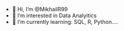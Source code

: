 - 👋 Hi, I’m @MikhailR99
- 👀 I’m interested in Data Analyitics
- 🌱 I’m currently learning: SQL, R, Python....

<!---
MikhailR99/MikhailR99 is a ✨ special ✨ repository because its `README.md` (this file) appears on your GitHub profile.
You can click the Preview link to take a look at your changes.
--->
